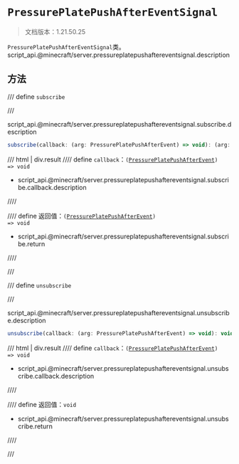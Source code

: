 # `PressurePlatePushAfterEventSignal`

> 文档版本：1.21.50.25

`PressurePlatePushAfterEventSignal`类。script_api.@minecraft/server.pressureplatepushaftereventsignal.description

## 方法

/// define
`subscribe`


///

script_api.@minecraft/server.pressureplatepushaftereventsignal.subscribe.description

```js
subscribe(callback: (arg: PressurePlatePushAfterEvent) => void): (arg: PressurePlatePushAfterEvent) => void
```

/// html | div.result
//// define
`callback`：<code>(<a href="../pressureplatepushafterevent/">PressurePlatePushAfterEvent</a>) =&gt; void</code>

- script_api.@minecraft/server.pressureplatepushaftereventsignal.subscribe.callback.description


////

//// define
返回值：<code>(<a href="../pressureplatepushafterevent/">PressurePlatePushAfterEvent</a>) =&gt; void</code>

- script_api.@minecraft/server.pressureplatepushaftereventsignal.subscribe.return


////

///


/// define
`unsubscribe`


///

script_api.@minecraft/server.pressureplatepushaftereventsignal.unsubscribe.description

```js
unsubscribe(callback: (arg: PressurePlatePushAfterEvent) => void): void
```

/// html | div.result
//// define
`callback`：<code>(<a href="../pressureplatepushafterevent/">PressurePlatePushAfterEvent</a>) =&gt; void</code>

- script_api.@minecraft/server.pressureplatepushaftereventsignal.unsubscribe.callback.description


////

//// define
返回值：`void`

- script_api.@minecraft/server.pressureplatepushaftereventsignal.unsubscribe.return


////

///

